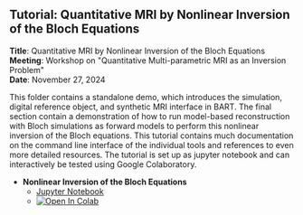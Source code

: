 ## Tutorial: Quantitative MRI by Nonlinear Inversion of the Bloch Equations

**Title**: Quantitative MRI by Nonlinear Inversion of the Bloch Equations  
**Meeting**: Workshop on "Quantitative Multi-parametric MRI as an Inversion Problem"  
**Date**: November 27, 2024  

This folder contains a standalone demo, which introduces the simulation, digital reference object, and synthetic MRI interface in BART. The final section contain a demonstration of how to run model-based reconstruction with Bloch simulations as forward models to perform this nonlinear inversion of the Bloch equations. This tutorial contains much documentation on the command line interface of the individual tools and references to even more detailed resources. The tutorial is set up as jupyter notebook and can interactively be tested using Google Colaboratory.

- **Nonlinear Inversion of the Bloch Equations**
  - [Jupyter Notebook](./nonlinear_Bloch_inversion.ipynb)
  - [![Open In Colab](https://colab.research.google.com/assets/colab-badge.svg)](https://colab.research.google.com/github/scholand/tutorial-nonlinear-bloch-inversion/blob/main/nonlinear_Bloch_inversion.ipynb)